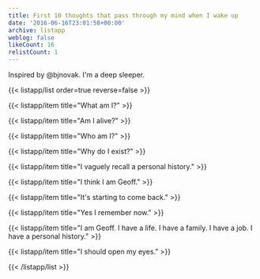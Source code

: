 ```yaml
---
title: First 10 thoughts that pass through my mind when I wake up
date: '2016-06-16T23:01:58+00:00'
archive: listapp
weblog: false
likeCount: 16
relistCount: 1
---
```


Inspired by @bjnovak. I'm a deep sleeper.

<!--more-->

{{< listapp/list order=true reverse=false >}}

   {{< listapp/item title="What am I?" >}}

   {{< listapp/item title="Am I alive?" >}}

   {{< listapp/item title="Who am I?" >}}

   {{< listapp/item title="Why do I exist?" >}}

   {{< listapp/item title="I vaguely recall a personal history." >}}

   {{< listapp/item title="I think I am Geoff." >}}

   {{< listapp/item title="It's starting to come back." >}}

   {{< listapp/item title="Yes I remember now." >}}

   {{< listapp/item title="I am Geoff. I have a life. I have a family. I have a job. I have a personal history." >}}

   {{< listapp/item title="I should open my eyes." >}}

{{< /listapp/list >}}
